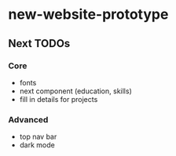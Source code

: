 # new-website-prototype

## Next TODOs

### Core

- fonts
- next component (education, skills)
- fill in details for projects

### Advanced

- top nav bar
- dark mode
